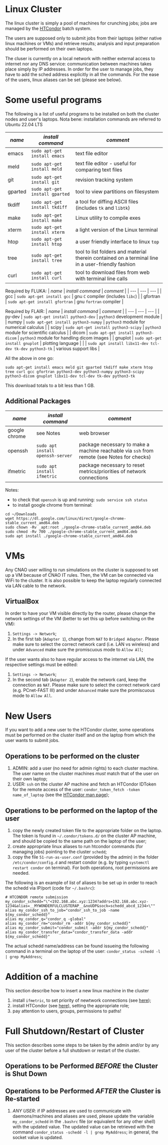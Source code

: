 # Linux Cluster
The linux cluster is simply a pool of machines for crunching jobs; jobs are managed by the [HTCondor](https://htcondor.readthedocs.io/en/latest/users-manual/index.html) batch system.

The users are supposed only to submit jobs from their laptops (either native linux machines or VMs) and retrieve results; analysis and input preparation should be performed on their own laptops.

The cluser is currently on a local network with neither external access to internet nor any DNS service: communication between machines takes place simply by IP addresses.
In order for the user to manage jobs, they have to add the sched address explicitly in all the commands.
For the ease of the users, linux aliases can be set (please see below).

# Some useful programs
The following is a list of useful programs to be installed on both the cluster nodes and user's laptops.
Nota bene: installation commands are referred to Ubuntu 22.04 LTS

| *name* | *install command* | *comment* |
| --- | --- | --- |
| emacs | `sudo apt-get install emacs` | text file editor |
| meld | `sudo apt-get install meld` | text file editor - useful for comparing text files |
| git | `sudo apt-get install git` | revision tracking system |
| gparted | `sudo apt-get install gparted` | tool to view partitions on filesystem |
| tkdiff | `sudo apt-get install tkdiff` | a tool for diffing ASCII files (includes `tk` and `libtk`) |
| make | `sudo apt-get install make` | Linux utility to compile exes |
| xterm | `sudo apt-get install xterm` | a light version of the Linux terminal |
| htop | `sudo apt-get install htop` | a user friendly interface to linux `top` |
| tree | `sudo apt-get install tree` | tool to list folders and material therein contained on a terminal line in a user-friendly fashion |
| curl | `sudo apt-get install curl` | tool to download files from web with terminal line calls |

Required by FLUKA:
| *name* | *install command* | *comment* |
| --- | --- | --- |
| gcc | `sudo apt-get install gcc` | gnu `C` compiler (includes `libc`) |
| gfortran | `sudo apt-get install gfortran` | gnu `fortran` compiler |

Required by FLAIR:
| *name* | *install command* | *comment* |
| --- | --- | --- |
| py-dev | `sudo apt-get install python3-dev` | `python3` development module |
| numpy | `sudo apt-get install python3-numpy` | `python3` module for numerical calculus |
| scipy | `sudo apt-get install python3-scipy` | `python3` module for scientific calculus |
| dicom | `sudo apt-get install python3-dicom` | `python3` module for handling dicom images |
| gnuplot | `sudo apt-get install gnuplot` | plotting language |
|  | `sudo apt install libx11-dev tcl-dev tk-dev python3-tk` | various support libs |

All the above in one go:

```sudo apt-get install emacs meld git gparted tkdiff make xterm htop tree curl gcc gfortran python3-dev python3-numpy python3-scipy python3-dicom gnuplot libx11-dev tcl-dev tk-dev python3-tk```

This download totals to a bit less than 1 GB.

## Additional Packages
| *name* | *install command* | *comment* |
| --- | --- | --- |
| google chrome | see Notes | web browser |
| openssh | `sudo apt install openssh-server ` | package necessary to make a machine reachable via `ssh` from remote (see Notes for checks) |
| ifmetric | `sudo apt install ifmetric` | package necessary to reset metrics/priorities of network connections |

Notes:
* to check that `openssh` is up and running: `sudo service ssh status`
* to install google chrome from terminal:
```
cd ~/Downloads
wget https://dl.google.com/linux/direct/google-chrome-stable_current_amd64.deb
sudo chown -Rv _apt:root ./google-chrome-stable_current_amd64.deb
sudo chmod -Rv 700 ./google-chrome-stable_current_amd64.deb
sudo apt install ./google-chrome-stable_current_amd64.deb
```

# VMs
Any CNAO user willing to run simulations on the cluster is supposed to set up a VM because of CNAO IT rules.
Then, the VM can be connected via WiFi to the cluster.
It is also possible to keep the laptop regularly connected via LAN cable to the network.

## VirtualBox
In order to have your VM visible directly by the router, please change the network settings of the VM (better to set this up before switching on the VM):
1. `Settings -> Network`;
2. In the first tab (`Adapter 1`), change from `NAT` to `Bridged Adapter`. Please make sure to select the correct network card (i.e. LAN vs wireless) and under `Advanced` make sure the promiscuous mode to `Allow All`;

If the user wants also to have regular access to the internet via LAN, the respective settings must be edited:
1. `Settings -> Network`;
2. In the second tab (`Adapter 2`), enable the network card, keep the connection as `NAT`. Please make sure to select the correct network card (e.g. PCnet-FAST III) and under `Advanced` make sure the promiscuous mode to `Allow All`.

# New Users
If you want to add a new user to the HTCondor cluster, some operations must be performed on the cluster itself and on the laptop from which the user wants to submit jobs.

## Operations to be performed on the cluster
1. ADMIN: add a user (no need for admin rights) to each cluster machine. The user name on the cluster machines *must* match that of the user on their own laptop;
2. USER: `ssh` on the cluster AP machine and fetch an HTCondor IDToken for the remote access of the user: `condor_token_fetch -token name_of_laptop` (see the [HTCondor man page](https://htcondor.readthedocs.io/en/latest/users-manual/submitting-a-remote-job.html));

## Operations to be performed on the laptop of the user
1. copy the newly created token file to the appropriate folder on the laptop. The token is found in `~/.condor/tokens.d/` on the cluster AP machine, and should be copied to the same path on the laptop of the user;
2. create appropriate linux aliases to run htcondor commands (for managing jobs) pointing to the cluster `schedd`;
3. copy the file `51-run-as-user.conf` (provided by the admin) in the folder `/etc/condor/config.d` and restart condor (e.g. by typing `systemctl restart condor` on terminal). For both operations, root permissions are needed.

The following is an example of list of aliases to be set up in order to reach the schedd via IP/port (code for `~/.bashrc`):
```
# HTCONDOR remote submission
my_condor_schedd="\"<192.168.abc.xyz:1234?addrs=192.168.abc.xyz-1234&alias=__MYWONDERFULCLUSTERAP__&noUDP&sock=schedd_abcd_1234>\""
alias my_condor_ssh_to_job="condor_ssh_to_job -name ${my_condor_schedd}"
alias my_condor_q="condor_q -global"
alias my_condor_rm="condor_rm -addr ${my_condor_schedd}"
alias my_condor_submit="condor_submit -addr ${my_condor_schedd}"
alias my_condor_transfer_data="condor_transfer_data -addr ${my_condor_schedd}"
```
The actual schedd name/address can be found issueing the following command in a terminal on the laptop of the user: `condor_status -schedd -l | grep MyAddress`;

# Addition of a machine
This section describe how to insert a new linux machine in the cluster
1. install `ifmetric`, to set priority of newtwork connections (see [here](https://superuser.com/questions/331720/how-do-i-set-the-priority-of-network-connections-in-ubuntu));
2. install HTCondor (see [here](https://htcondor.readthedocs.io/en/latest/getting-htcondor/install-linux-as-root.html)), setting the appropriate role;
3. pay attention to users, groups, permissions to paths!

# Full Shutdown/Restart of Cluster
This section describes some steps to be taken by the admin and/or by any user of the cluster before a full shutdown or restart of the cluster.

## Operations to be Performed *BEFORE* the Cluster is Shut Down

## Operations to be Performed *AFTER* the Cluster is Re-started
1. *ANY USER*: if IP addresses are used to communicate with daemons/machines and aliases are used, please update the variable `my_condor_schedd` in the `.bashrc` file (or equivalent for any other shell) with the updated value. The updated value can be retrieved with the command `condor_status -schedd -l | grep MyAddress`; in general, the socket value is updated.
